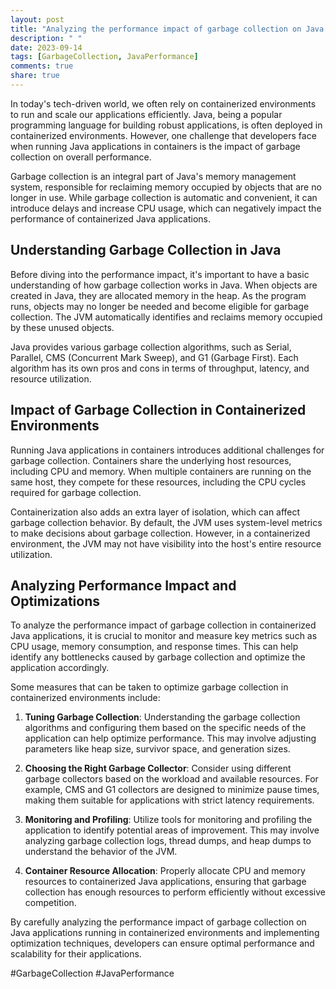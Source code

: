 ```yaml
---
layout: post
title: "Analyzing the performance impact of garbage collection on Java applications running on containerized environments"
description: " "
date: 2023-09-14
tags: [GarbageCollection, JavaPerformance]
comments: true
share: true
---
```


In today's tech-driven world, we often rely on containerized environments to run and scale our applications efficiently. Java, being a popular programming language for building robust applications, is often deployed in containerized environments. However, one challenge that developers face when running Java applications in containers is the impact of garbage collection on overall performance.

Garbage collection is an integral part of Java's memory management system, responsible for reclaiming memory occupied by objects that are no longer in use. While garbage collection is automatic and convenient, it can introduce delays and increase CPU usage, which can negatively impact the performance of containerized Java applications.

## Understanding Garbage Collection in Java

Before diving into the performance impact, it's important to have a basic understanding of how garbage collection works in Java. When objects are created in Java, they are allocated memory in the heap. As the program runs, objects may no longer be needed and become eligible for garbage collection. The JVM automatically identifies and reclaims memory occupied by these unused objects.

Java provides various garbage collection algorithms, such as Serial, Parallel, CMS (Concurrent Mark Sweep), and G1 (Garbage First). Each algorithm has its own pros and cons in terms of throughput, latency, and resource utilization.

## Impact of Garbage Collection in Containerized Environments

Running Java applications in containers introduces additional challenges for garbage collection. Containers share the underlying host resources, including CPU and memory. When multiple containers are running on the same host, they compete for these resources, including the CPU cycles required for garbage collection.

Containerization also adds an extra layer of isolation, which can affect garbage collection behavior. By default, the JVM uses system-level metrics to make decisions about garbage collection. However, in a containerized environment, the JVM may not have visibility into the host's entire resource utilization.

## Analyzing Performance Impact and Optimizations

To analyze the performance impact of garbage collection in containerized Java applications, it is crucial to monitor and measure key metrics such as CPU usage, memory consumption, and response times. This can help identify any bottlenecks caused by garbage collection and optimize the application accordingly.

Some measures that can be taken to optimize garbage collection in containerized environments include:

1. **Tuning Garbage Collection**: Understanding the garbage collection algorithms and configuring them based on the specific needs of the application can help optimize performance. This may involve adjusting parameters like heap size, survivor space, and generation sizes.

2. **Choosing the Right Garbage Collector**: Consider using different garbage collectors based on the workload and available resources. For example, CMS and G1 collectors are designed to minimize pause times, making them suitable for applications with strict latency requirements.

3. **Monitoring and Profiling**: Utilize tools for monitoring and profiling the application to identify potential areas of improvement. This may involve analyzing garbage collection logs, thread dumps, and heap dumps to understand the behavior of the JVM.

4. **Container Resource Allocation**: Properly allocate CPU and memory resources to containerized Java applications, ensuring that garbage collection has enough resources to perform efficiently without excessive competition.

By carefully analyzing the performance impact of garbage collection on Java applications running in containerized environments and implementing optimization techniques, developers can ensure optimal performance and scalability for their applications.

#GarbageCollection #JavaPerformance